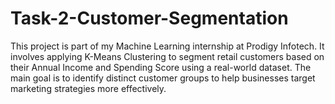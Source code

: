 # Task-2-Customer-Segmentation
This project is part of my Machine Learning internship at Prodigy Infotech.  It involves applying K-Means Clustering to segment retail customers based on their Annual Income and Spending Score using a real-world dataset.  The main goal is to identify distinct customer groups to help businesses target marketing strategies more effectively.
